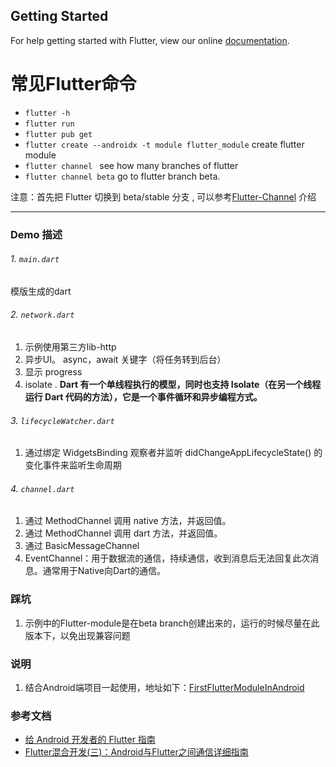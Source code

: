 ## Getting Started

For help getting started with Flutter, view our online
[documentation](https://flutter.dev/).

# 常见Flutter命令
- `flutter -h`
- `flutter run`
- `flutter pub get`
- `flutter create --androidx -t module flutter_module` create flutter module
- `flutter channel ` see how many branches of flutter
- `flutter channel beta`  go to flutter branch beta.

注意：首先把 Flutter 切换到 beta/stable 分支 , 可以参考[Flutter-Channel](https://github.com/flutter/flutter/wiki/Flutter-build-release-channels) 介绍

---

### Demo 描述
###### 1. `main.dart`
模版生成的dart

###### 2. `network.dart`
1. 示例使用第三方lib-http
2. 异步UI。 async，await 关键字（将任务转到后台）
3. 显示 progress
4. isolate . **Dart 有一个单线程执行的模型，同时也支持 Isolate（在另一个线程运行 Dart 代码的方法），它是一个事件循环和异步编程方式。**

###### 3. `lifecycleWatcher.dart`
1. 通过绑定 WidgetsBinding 观察者并监听 didChangeAppLifecycleState() 的变化事件来监听生命周期

###### 4. `channel.dart`
1. 通过 MethodChannel 调用 native 方法，并返回值。
2. 通过 MethodChannel 调用 dart 方法，并返回值。
3. 通过 BasicMessageChannel 
4. EventChannel：用于数据流的通信，持续通信，收到消息后无法回复此次消息。通常用于Native向Dart的通信。


### 踩坑
1. 示例中的Flutter-module是在beta branch创建出来的，运行的时候尽量在此版本下，以免出现兼容问题

### 说明
1. 结合Android端项目一起使用，地址如下：[FirstFlutterModuleInAndroid](https://github.com/flutter-ppp/FirstFlutterModuleInAndroid)

### 参考文档
- [给 Android 开发者的 Flutter 指南](https://flutter.cn/docs/get-started/flutter-for/android-devs)
- [Flutter混合开发(三)：Android与Flutter之间通信详细指南](https://juejin.im/post/5dce51edf265da0c0c1fe649)